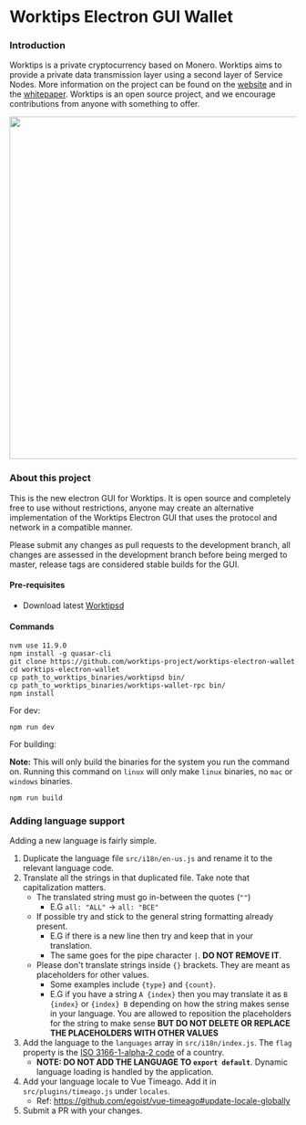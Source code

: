 # Worktips Electron GUI Wallet

### Introduction

Worktips is a private cryptocurrency based on Monero. Worktips aims to provide a private data transmission layer using a second layer of Service Nodes.
More information on the project can be found on the [website](https://worktips.network) and in the [whitepaper](https://worktips.network/whitepaper). Worktips is an open source project, and we encourage contributions from anyone with something to offer.

<p align="center">
 <img src="https://raw.githubusercontent.com/KeeJef/worktips-electron-gui-wallet/master/src-electron/icons/mrcuug.PNG" width="600">
</p>

### About this project

This is the new electron GUI for Worktips. It is open source and completely free to use without restrictions, anyone may create an alternative implementation of the Worktips Electron GUI that uses the protocol and network in a compatible manner.

Please submit any changes as pull requests to the development branch, all changes are assessed in the development branch before being merged to master, release tags are considered stable builds for the GUI.

#### Pre-requisites

- Download latest [Worktipsd](https://github.com/worktips-project/worktips/releases/latest)

#### Commands

```
nvm use 11.9.0
npm install -g quasar-cli
git clone https://github.com/worktips-project/worktips-electron-wallet
cd worktips-electron-wallet
cp path_to_worktips_binaries/worktipsd bin/
cp path_to_worktips_binaries/worktips-wallet-rpc bin/
npm install
```

For dev:

```
npm run dev
```

For building:

**Note:** This will only build the binaries for the system you run the command on. Running this command on `linux` will only make `linux` binaries, no `mac` or `windows` binaries.

```
npm run build
```

### Adding language support

Adding a new language is fairly simple.

1. Duplicate the language file `src/i18n/en-us.js` and rename it to the relevant language code.
2. Translate all the strings in that duplicated file. Take note that capitalization matters.
   - The translated string must go in-between the quotes (`""`)
     - E.G `all: "ALL"` -> `all: "ВСЕ"`
   - If possible try and stick to the general string formatting already present.
     - E.G if there is a new line then try and keep that in your translation.
     - The same goes for the pipe character `|`. **DO NOT REMOVE IT**.
   - Please don't translate strings inside `{}` brackets. They are meant as placeholders for other values.
     - Some examples include `{type}` and `{count}`.
     - E.G if you have a string `A {index}` then you may translate it as `B {index}` or `{index} B` depending on how the string makes sense in your language. You are allowed to reposition the placeholders for the string to make sense **BUT DO NOT DELETE OR REPLACE THE PLACEHOLDERS WITH OTHER VALUES**
3. Add the language to the `languages` array in `src/i18n/index.js`. The `flag` property is the [ISO 3166-1-alpha-2 code](https://www.iso.org/obp/ui/#search/code/) of a country.
   - **NOTE: DO NOT ADD THE LANGUAGE TO `export default`**. Dynamic language loading is handled by the application.
4. Add your language locale to Vue Timeago. Add it in `src/plugins/timeago.js` under `locales`.
   - Ref: https://github.com/egoist/vue-timeago#update-locale-globally
5. Submit a PR with your changes.
